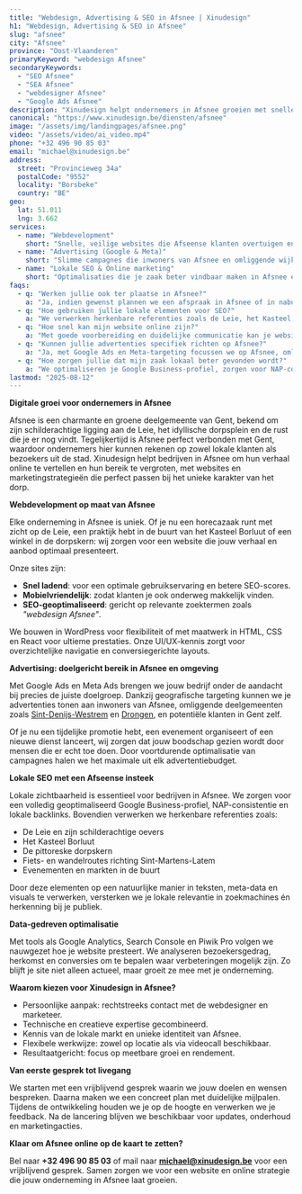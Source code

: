 ```yaml
---
title: "Webdesign, Advertising & SEO in Afsnee | Xinudesign"
h1: "Webdesign, Advertising & SEO in Afsnee"
slug: "afsnee"
city: "Afsnee"
province: "Oost-Vlaanderen"
primaryKeyword: "webdesign Afsnee"
secondaryKeywords:
  - "SEO Afsnee"
  - "SEA Afsnee"
  - "webdesigner Afsnee"
  - "Google Ads Afsnee"
description: "Xinudesign helpt ondernemers in Afsnee groeien met snelle websites, doelgerichte advertentiecampagnes en lokale SEO-strategieën die inspelen op de troeven van het dorp."
canonical: "https://www.xinudesign.be/diensten/afsnee"
image: "/assets/img/landingpages/afsnee.png"
video: "/assets/video/ai_video.mp4"
phone: "+32 496 90 85 03"
email: "michael@xinudesign.be"
address:
  street: "Provincieweg 34a"
  postalCode: "9552"
  locality: "Borsbeke"
  country: "BE"
geo:
  lat: 51.011
  lng: 3.662
services:
  - name: "Webdevelopment"
    short: "Snelle, veilige websites die Afseense klanten overtuigen en converteren."
  - name: "Advertising (Google & Meta)"
    short: "Slimme campagnes die inwoners van Afsnee en omliggende wijken gericht bereiken."
  - name: "Lokale SEO & Online marketing"
    short: "Optimalisaties die je zaak beter vindbaar maken in Afsnee en omgeving."
faqs:
  - q: "Werken jullie ook ter plaatse in Afsnee?"
    a: "Ja, indien gewenst plannen we een afspraak in Afsnee of in naburige gebieden zoals [Sint-Denijs-Westrem](/diensten/sint-denijs-westrem), [Drongen](/diensten/drongen) en [Gent](/diensten/gent), maar online meetings zijn ook mogelijk voor snelle opvolging."
  - q: "Hoe gebruiken jullie lokale elementen voor SEO?"
    a: "We verwerken herkenbare referenties zoals de Leie, het Kasteel Borluut en de pittoreske dorpskern in teksten, meta-data en visuals."
  - q: "Hoe snel kan mijn website online zijn?"
    a: "Met goede voorbereiding en duidelijke communicatie kan je website doorgaans binnen 2 tot 4 weken live gaan."
  - q: "Kunnen jullie advertenties specifiek richten op Afsnee?"
    a: "Ja, met Google Ads en Meta-targeting focussen we op Afsnee, omliggende wijken en specifieke doelgroepen binnen Gent."
  - q: "Hoe zorgen jullie dat mijn zaak lokaal beter gevonden wordt?"
    a: "We optimaliseren je Google Business-profiel, zorgen voor NAP-consistentie en bouwen lokale backlinks rond zoekwoorden zoals 'webdesigner Afsnee'."
lastmod: "2025-08-12"
---
```


**Digitale groei voor ondernemers in Afsnee**  

Afsnee is een charmante en groene deelgemeente van Gent, bekend om zijn schilderachtige ligging aan de Leie, het idyllische dorpsplein en de rust die je er nog vindt. Tegelijkertijd is Afsnee perfect verbonden met Gent, waardoor ondernemers hier kunnen rekenen op zowel lokale klanten als bezoekers uit de stad. Xinudesign helpt bedrijven in Afsnee om hun verhaal online te vertellen en hun bereik te vergroten, met websites en marketingstrategieën die perfect passen bij het unieke karakter van het dorp.

**Webdevelopment op maat van Afsnee**  

Elke onderneming in Afsnee is uniek. Of je nu een horecazaak runt met zicht op de Leie, een praktijk hebt in de buurt van het Kasteel Borluut of een winkel in de dorpskern: wij zorgen voor een website die jouw verhaal en aanbod optimaal presenteert.  

Onze sites zijn:

- **Snel ladend**: voor een optimale gebruikservaring en betere SEO-scores.  
- **Mobielvriendelijk**: zodat klanten je ook onderweg makkelijk vinden.  
- **SEO-geoptimaliseerd**: gericht op relevante zoektermen zoals *"webdesign Afsnee"*.  

We bouwen in WordPress voor flexibiliteit of met maatwerk in HTML, CSS en React voor ultieme prestaties. Onze UI/UX-kennis zorgt voor overzichtelijke navigatie en conversiegerichte layouts.

**Advertising: doelgericht bereik in Afsnee en omgeving**  

Met Google Ads en Meta Ads brengen we jouw bedrijf onder de aandacht bij precies de juiste doelgroep. Dankzij geografische targeting kunnen we je advertenties tonen aan inwoners van Afsnee, omliggende deelgemeenten zoals [Sint-Denijs-Westrem](/diensten/sint-denijs-westrem) en [Drongen](/diensten/drongen), en potentiële klanten in Gent zelf.  

Of je nu een tijdelijke promotie hebt, een evenement organiseert of een nieuwe dienst lanceert, wij zorgen dat jouw boodschap gezien wordt door mensen die er echt toe doen. Door voortdurende optimalisatie van campagnes halen we het maximale uit elk advertentiebudget.

**Lokale SEO met een Afseense insteek**  

Lokale zichtbaarheid is essentieel voor bedrijven in Afsnee. We zorgen voor een volledig geoptimaliseerd Google Business-profiel, NAP-consistentie en lokale backlinks. Bovendien verwerken we herkenbare referenties zoals:

- De Leie en zijn schilderachtige oevers  
- Het Kasteel Borluut  
- De pittoreske dorpskern  
- Fiets- en wandelroutes richting Sint-Martens-Latem  
- Evenementen en markten in de buurt  

Door deze elementen op een natuurlijke manier in teksten, meta-data en visuals te verwerken, versterken we je lokale relevantie in zoekmachines én herkenning bij je publiek.

**Data-gedreven optimalisatie**  

Met tools als Google Analytics, Search Console en Piwik Pro volgen we nauwgezet hoe je website presteert. We analyseren bezoekersgedrag, herkomst en conversies om te bepalen waar verbeteringen mogelijk zijn. Zo blijft je site niet alleen actueel, maar groeit ze mee met je onderneming.

**Waarom kiezen voor Xinudesign in Afsnee?**  

- Persoonlijke aanpak: rechtstreeks contact met de webdesigner en marketeer.  
- Technische en creatieve expertise gecombineerd.  
- Kennis van de lokale markt en unieke identiteit van Afsnee.  
- Flexibele werkwijze: zowel op locatie als via videocall beschikbaar.  
- Resultaatgericht: focus op meetbare groei en rendement.  

**Van eerste gesprek tot livegang**  

We starten met een vrijblijvend gesprek waarin we jouw doelen en wensen bespreken. Daarna maken we een concreet plan met duidelijke mijlpalen. Tijdens de ontwikkeling houden we je op de hoogte en verwerken we je feedback. Na de lancering blijven we beschikbaar voor updates, onderhoud en marketingacties.

**Klaar om Afsnee online op de kaart te zetten?**  

Bel naar **+32 496 90 85 03** of mail naar **[michael@xinudesign.be](mailto:michael@xinudesign.be)** voor een vrijblijvend gesprek. Samen zorgen we voor een website en online strategie die jouw onderneming in Afsnee laat groeien.
